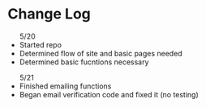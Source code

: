 <h1>Change Log</h1>

<ul>5/20
	<li>Started repo</li>
	<li>Determined flow of site and basic pages needed</li>
	<li>Determined basic fucntions necessary</li>
</ul>

<ul>5/21
	<li>Finished emailing functions</li>
	<li>Began email verification code and fixed it (no testing)</li>
	</ul>

	
